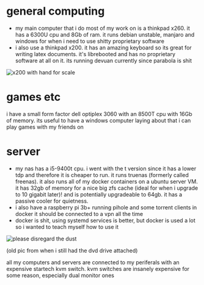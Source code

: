 # general computing
- my main computer that i do most of my work on is a thinkpad x260. it has a 6300U cpu and 8Gb of ram. it runs debian unstable, manjaro and windows for when i need to use shitty proprietary software
- i also use a thinkpad x200. it has an amazing keyboard so its great for writing latex documents. it's librebooted and has no proprietary software at all on it. its running devuan currently since parabola is shit

![x200 with hand for scale](https://eda.gay/img/x200.jpg?h=400&w=200)

# games etc
i have a small form factor dell optiplex 3060 with an 8500T cpu
with 16Gb of memory. its useful to have a windows computer laying
about that i can play games with my friends on

# server
- my nas has a i5-9400t cpu. i went with the t version since it has a lower tdp and therefore it is cheaper to run. it runs truenas (formerly called freenas). it also runs all of my docker containers on a ubuntu server VM. it has 32gb of memory for a nice big zfs cache (ideal for when i upgrade to 10 gigabit later)! and is potentially upgradeable to 64gb. it has a passive cooler for quietness. 
- i also have a raspberry pi 3b+ running pihole and some torrent clients in docker it should be connected to a vpn all the time
- docker is shit, using systemd services is better, but docker is used a lot so i wanted to teach myself how to use it

![please disregard the dust](https://eda.gay/img/server.jpg?w=400&h=200)

(old pic from when i still had the dvd drive attached)

all my computers and servers are connected to my periferals with an expensive startech kvm switch. kvm switches are insanely expensive for some reason, especially dual monitor ones
